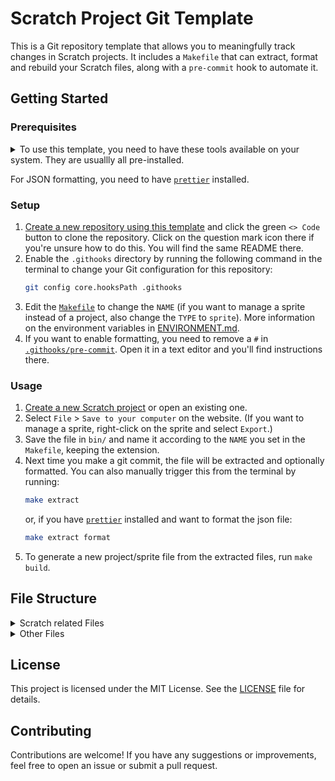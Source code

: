 # Scratch Project Git Template

This is a Git repository template that allows you to meaningfully track changes in Scratch projects. It includes a `Makefile` that can extract, format and rebuild your Scratch files, along with a `pre-commit` hook to automate it.

## Getting Started

### Prerequisites

<details>
	<summary>To use this template, you need to have these tools available on your system. They are usuallly all pre-installed.</summary>
	
- [`Git`](https://git-scm.com/), obviously.
- [`Make`](https://www.gnu.org/software/make/), the backbone of this project. It can run the commands this template provides. Usually pre-installed.
- `md5sum`: A command-line tool for calculating MD5 hashes. Comes with [`coreutils`](https://www.gnu.org/software/coreutils/), which is usually pre-installed.
- [`zip`](https://infozip.sourceforge.net/): Needed to zip and unzip Scratch projects. Usually pre-installed.

</details>


For JSON formatting, you need to have [`prettier`](https://prettier.io/) installed.

### Setup
1. [Create a new repository using this template](https://github.com/new?template_name=Scratch&template_owner=moritztim) and click the green `<> Code` button to clone the repository. Click on the question mark icon there if you're unsure how to do this. You will find the same README there.
2. Enable the `.githooks` directory by running the following command in the terminal to change your Git configuration for this repository:
	```bash
	git config core.hooksPath .githooks
	```
3. Edit the [`Makefile`](Makefile) to change the `NAME` (if you want to manage a sprite instead of a project, also change the `TYPE` to `sprite`). More information on the environment variables in [ENVIRONMENT.md](ENVIRONMENT.md).
4. If you want to enable formatting, you need to remove a `#` in [`.githooks/pre-commit`](.githooks/pre-commit). Open it in a text editor and you'll find instructions there.

### Usage
1. [Create a new Scratch project](https://scratch.mit.edu/projects/editor/) or open an existing one.
2. Select `File` > `Save to your computer` on the website. (If you want to manage a sprite, right-click on the sprite and select `Export`.)
3. Save the file in `bin/` and name it according to the `NAME` you set in the `Makefile`, keeping the extension.
4. Next time you make a git commit, the file will be extracted and optionally formatted. You can also manually trigger this from the terminal by running:
	```bash
	make extract
	```
	or, if you have [`prettier`](https://prettier.io/) installed and want to format the json file:
	```bash
	make extract format
	```
5. To generate a new project/sprite file from the extracted files, run `make build`.

## File Structure
<details>
	<summary>Scratch related Files</summary>

You can modify the file structure in the [`Makefile`](Makefile). By default it looks like this:
| File | Description |
| - | - |
| [`src/assets/83a9787d4cb6f3b7632b4ddfebf74367.wav`](src/assets/83a9787d4cb6f3b7632b4ddfebf74367.wav) | **Asset files like sounds and images.** You can rename and edit these but the next time you extract, they will show up with a cryptic name again. You can even delete them after running `make build` once, since this copies them to [`bin/assets/`](bin/assets/). That way you can keep only the ones that you're actually going to change. |
| [`src/project.json`](src/project.json) or [`src/sprite.json`](src/sprite.json) | **The main Data file. This tracks changes to the project or sprite** and can even allow you to fine tune some values. Don't go crazy with this though as it can easily cause undefined behavior after building and opening the project in Scratch. |
| [`bin/project.sb3`](bin/) or [`bin/sprite1.sb3`](bin/) | **The compressed Scratch project or sprite file.** This will be named according to the `NAME` you set in the `Makefile`. You can upload this to Scratch by selecting `File` > `Load from your computer` on the website. If you didn't mess with it, it will work with no compromises. |
| [`bin/assets/83a9787d4cb6f3b7632b4ddfebf74367.wav`](bin/assets/83a9787d4cb6f3b7632b4ddfebf74367.wav) | **Automatically generated files.** These are the files that are created when you run `make build`. They are copies of the files in [`src/assets/`](src/assets/) but with the correct names. You may delete them if you keep the respective files in [`src/assets/`](src/assets/) but they will be recreated when you run `make build`. |

</details>
<details>
	<summary>Other Files</summary>

| File | Description |
| - | - |
| [`Makefile`](Makefile) | **The main file that contains all the commands.** You can modify its variables to change the file structure or add new commands for your own needs. |
| [.githooks/pre-commit](.githooks/pre-commit) | **A simple shell script that runs `make` before every commit.** You can modify it to toggle formatting. It will only run if you enable it acording to the [setup instructions](#setup). |
| [README.md](README.md) | **Instructions for using this template.** You should replace this with your own. |
| [LICENSE](LICENSE) | **The terms of the template's License.** For more information, read the file. |
| [`bin/.gitkeep`](bin/.gitkeep) | **A placeholder** because git doesn't track empty directories. You can remove it. |
| [.gitignore](.gitignore) | **A note for git** to ignore the `bin/` directory, since it only contains redundant files that are derived from the `src/` directory. |

</details>

## License
This project is licensed under the MIT License. See the [LICENSE](LICENSE) file for details.

## Contributing
Contributions are welcome! If you have any suggestions or improvements, feel free to open an issue or submit a pull request.

[^1]: You may also modify any lines starting with `#`, since they're just comments.

[^2]: [Scratch Wiki on Projects](https://en.scratch-wiki.info/wiki/Project)

[^3]: [Scratch Wiki on Sprites](https://en.scratch-wiki.info/wiki/Sprite)

[^4]: [Scratch Wiki on Sharing Projects](https://en.scratch-wiki.info/wiki/Sharing_projects)

[^5]: [Scratch Wiki on Assets](https://en.scratch-wiki.info/wiki/Scratch_File_Frmat#Assets)

[^7]: [Scratch Wiki on the Scratch File Format](https://en.scratch-wiki.info/wiki/Scratch_File_Format)

[^6]: [Scratch Wiki on Project Files](https://en.scratch-wiki.info/wiki/Scratch_File_Format#Project_Files)

[^8]: [Scratch Wiki on Sprite Files](https://en.scratch-wiki.info/wiki/Scratch_File_Format#Sprite_Files)
